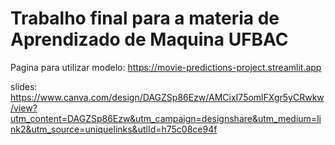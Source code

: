 # Trabalho final para a materia de Aprendizado de Maquina UFBAC

Pagina para utilizar modelo:
https://movie-predictions-project.streamlit.app

slides:
https://www.canva.com/design/DAGZSp86Ezw/AMCixI75omlFXgr5yCRwkw/view?utm_content=DAGZSp86Ezw&utm_campaign=designshare&utm_medium=link2&utm_source=uniquelinks&utlId=h75c08ce94f
